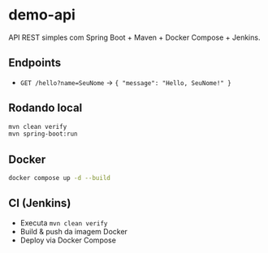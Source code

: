 # demo-api

API REST simples com Spring Boot + Maven + Docker Compose + Jenkins.

## Endpoints
- `GET /hello?name=SeuNome` → `{ "message": "Hello, SeuNome!" }`

## Rodando local
```bash
mvn clean verify
mvn spring-boot:run
```

## Docker
```bash
docker compose up -d --build
```

## CI (Jenkins)
- Executa `mvn clean verify`
- Build & push da imagem Docker
- Deploy via Docker Compose
